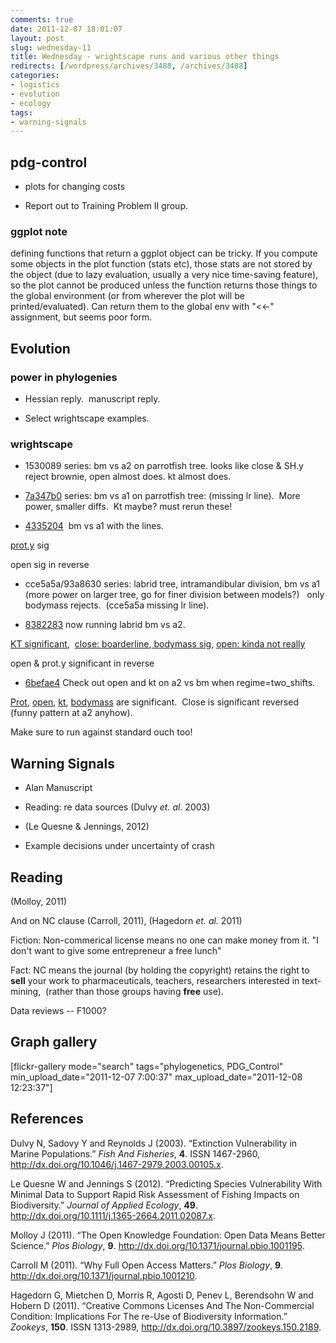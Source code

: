 ```yaml
---
comments: true
date: 2011-12-07 18:01:07
layout: post
slug: wednesday-11
title: Wednesday - wrightscape runs and various other things
redirects: [/wordpress/archives/3488, /archives/3488]
categories:
- logistics
- evolution
- ecology
tags:
- warning-signals
---
```


## pdg-control





	
  * plots for changing costs

	
  * Report out to Training Problem II group.




### ggplot note


defining functions that return a ggplot object can be tricky. If you compute some objects in the plot function (stats etc), those stats are not stored by the object (due to lazy evaluation, usually a very nice time-saving feature), so the plot cannot be produced unless the function returns those things to the global environment (or from wherever the plot will be printed/evaluated). Can return them to the global env with "<<-" assignment, but seems poor form.


## Evolution




### power in phylogenies





	
  * Hessian reply.  manuscript reply.

	
  * Select wrightscape examples.




### wrightscape





	
  * 1530089 series: bm vs a2 on parrotfish tree. looks like close & SH.y reject brownie, open almost does. kt almost does.



	
  * [7a347b0](https://github.com/cboettig/wrightscape/commit/7a347b05696d179e442b2619d5a0dd5c70c284c8) series: bm vs a1 on parrotfish tree: (missing lr line).  More power, smaller diffs.  Kt maybe? must rerun these!

	
  * [4335204](https://github.com/cboettig/wrightscape/commit/43352040ff429dab06a038632d16025775e87a5d)  bm vs a1 with the lines.


[prot.y](http://www.flickr.com/photos/cboettig/6475405483/in/photostream) sig

open sig in reverse



	
  * cce5a5a/93a8630 series: labrid tree, intramandibular division, bm vs a1   (more power on larger tree, go for finer division between models?)   only bodymass rejects.  (cce5a5a missing lr line).



	
  * [8382283](https://github.com/cboettig/wrightscape/blob/8382283f9b63f6dd3500baf75a9acaf441d62007/demo/labrid_power.R) now running labrid bm vs a2.


[KT significant](http://www.flickr.com/photos/cboettig/6475405327/in/photostream),  [close: boarderline](http://www.flickr.com/photos/cboettig/6475405223/in/photostream),[ bodymass sig](http://www.flickr.com/photos/cboettig/6475405179/in/photostream), [open: kinda not really](http://www.flickr.com/photos/cboettig/6475405419/in/photostream)

open & prot.y significant in reverse



	
  * [6befae4](https://github.com/cboettig/wrightscape/commit/6befae4fdbce8ef5ab00c141e68e6681a391ed29) Check out open and kt on a2 vs bm when regime=two_shifts.


[Prot](http://farm8.staticflickr.com/7146/6477481011_65e328f325_m.jpg), [open](http://www.flickr.com/photos/cboettig/6477480971/in/photostream), [kt](http://www.flickr.com/photos/cboettig/6477480889/in/photostream), [bodymass](http://www.flickr.com/photos/cboettig/6477480785/in/photostream) are significant.  Close is significant reversed (funny pattern at a2 anyhow).



Make sure to run against standard ouch too!










## Warning Signals





	
  * Alan Manuscript



	
  * Reading: re data sources (Dulvy _et. al._ 2003)

	
  * (Le Quesne & Jennings, 2012)



	
  * Example decisions under uncertainty of crash




## Reading


(Molloy, 2011)

And on NC clause (Carroll, 2011), (Hagedorn _et. al._ 2011)

Fiction: Non-commerical license means no one can make money from it. "I don't want to give some entrepreneur a free lunch"

Fact: NC means the journal (by holding the copyright) retains the right to **sell** your work to pharmaceuticals, teachers, researchers interested in text-mining,  (rather than those groups having **free** use).

Data reviews -- F1000?


## Graph gallery


[flickr-gallery mode="search" tags="phylogenetics, PDG_Control" min_upload_date="2011-12-07 7:00:37" max_upload_date="2011-12-08 12:23:37"]
## References

<p>Dulvy N, Sadovy Y and Reynolds J (2003).
&ldquo;Extinction Vulnerability in Marine Populations.&rdquo;
<EM>Fish And Fisheries</EM>, <B>4</B>.
ISSN 1467-2960, <a href="http://dx.doi.org/10.1046/j.1467-2979.2003.00105.x">http://dx.doi.org/10.1046/j.1467-2979.2003.00105.x</a>.
<p>Le Quesne W and Jennings S (2012).
&ldquo;Predicting Species Vulnerability With Minimal Data to Support Rapid Risk Assessment of Fishing Impacts on Biodiversity.&rdquo;
<EM>Journal of Applied Ecology</EM>, <B>49</B>.
<a href="http://dx.doi.org/10.1111/j.1365-2664.2011.02087.x">http://dx.doi.org/10.1111/j.1365-2664.2011.02087.x</a>.
<p>Molloy J (2011).
&ldquo;The Open Knowledge Foundation: Open Data Means Better Science.&rdquo;
<EM>Plos Biology</EM>, <B>9</B>.
<a href="http://dx.doi.org/10.1371/journal.pbio.1001195">http://dx.doi.org/10.1371/journal.pbio.1001195</a>.
<p>Carroll M (2011).
&ldquo;Why Full Open Access Matters.&rdquo;
<EM>Plos Biology</EM>, <B>9</B>.
<a href="http://dx.doi.org/10.1371/journal.pbio.1001210">http://dx.doi.org/10.1371/journal.pbio.1001210</a>.
<p>Hagedorn G, Mietchen D, Morris R, Agosti D, Penev L, Berendsohn W and Hobern D (2011).
&ldquo;Creative Commons Licenses And The Non-Commercial Condition: Implications For The re-Use of Biodiversity Information.&rdquo;
<EM>Zookeys</EM>, <B>150</B>.
ISSN 1313-2989, <a href="http://dx.doi.org/10.3897/zookeys.150.2189">http://dx.doi.org/10.3897/zookeys.150.2189</a>.
